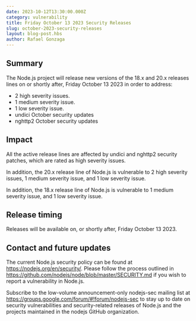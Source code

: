 ```yaml
---
date: 2023-10-12T13:30:00.000Z
category: vulnerability
title: Friday October 13 2023 Security Releases
slug: october-2023-security-releases
layout: blog-post.hbs
author: Rafael Gonzaga
---
```


## Summary

The Node.js project will release new versions of the 18.x and 20.x
releases lines on or shortly after, Friday October 13 2023 in order to address:

- 2 high severity issues.
- 1 medium severity issue.
- 1 low severity issue.
- undici October security updates
- nghttp2 October security updates

## Impact

All the active release lines are affected by undici and nghttp2 security patches, which are rated as high severity issues.

In addition, the 20.x release line of Node.js is vulnerable to 2 high severity issues, 1 medium severity issue, and 1 low severity issue.

In addition, the 18.x release line of Node.js is vulnerable to 1 medium severity issue, and 1 low severity issue.

## Release timing

Releases will be available on, or shortly after, Friday October 13 2023.

## Contact and future updates

The current Node.js security policy can be found at <https://nodejs.org/en/security/>. Please follow the process outlined in <https://github.com/nodejs/node/blob/master/SECURITY.md> if you wish to report a vulnerability in Node.js.

Subscribe to the low-volume announcement-only nodejs-sec mailing list at <https://groups.google.com/forum/#!forum/nodejs-sec> to stay up to date on security vulnerabilities and security-related releases of Node.js and the projects maintained in the nodejs GitHub organization.
